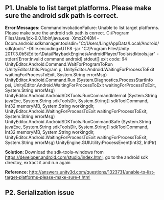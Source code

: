 ## P1. Unable to list target platforms. Please make sure the android sdk path is correct.

**Error Messages:**
CommandInvokationFailure: Unable to list target platforms. Please make sure the android sdk path is correct. 
C:/Program Files/Java/jdk-9.0.1\bin\java.exe -Xmx2048M -Dcom.android.sdkmanager.toolsdir="C:/Users/Ling/AppData/Local/Android/sdk\tools" -Dfile.encoding=UTF8 -jar "C:\Program Files\Unity 2017.3.0b5\Editor\Data\PlaybackEngines\AndroidPlayer/Tools\sdktools.jar" -
stderr[Error:Invalid command android] stdout[]
exit code: 64
UnityEditor.Android.Command.WaitForProgramToRun (UnityEditor.Utils.Program p, UnityEditor.Android.WaitingForProcessToExit waitingForProcessToExit, System.String errorMsg)
UnityEditor.Android.Command.Run (System.Diagnostics.ProcessStartInfo psi, UnityEditor.Android.WaitingForProcessToExit waitingForProcessToExit, System.String errorMsg)
UnityEditor.Android.AndroidSDKTools.RunCommandInternal (System.String javaExe, System.String sdkToolsDir, System.String[] sdkToolCommand, Int32 memoryMB, System.String workingdir, UnityEditor.Android.WaitingForProcessToExit waitingForProcessToExit, System.String errorMsg)
UnityEditor.Android.AndroidSDKTools.RunCommandSafe (System.String javaExe, System.String sdkToolsDir, System.String[] sdkToolCommand, Int32 memoryMB, System.String workingdir, UnityEditor.Android.WaitingForProcessToExit waitingForProcessToExit, System.String errorMsg)
UnityEngine.GUIUtility:ProcessEvent(Int32, IntPtr)

**Solution:**
Download the sdk-tools-windows from https://developer.android.com/studio/index.html, go to the android sdk directoy, extract it and run again

**Reference:**
http://answers.unity3d.com/questions/1323731/unable-to-list-target-platforms-please-make-sure-t.html

## P2. Serialization issue

